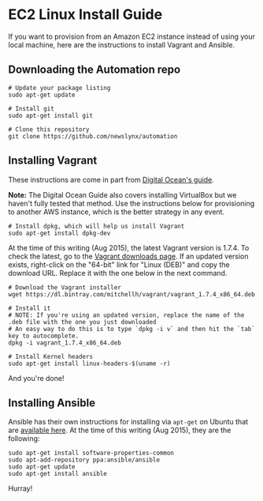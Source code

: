 EC2 Linux Install Guide
=======================

If you want to provision from an Amazon EC2 instance instead of using your local machine, here are the instructions to install Vagrant and Ansible.

## Downloading the Automation repo

````shell
# Update your package listing
sudo apt-get update

# Install git
sudo apt-get install git

# Clone this repository
git clone https://github.com/newslynx/automation 
````

## Installing Vagrant

These instructions are come in part from [Digital Ocean's guide](https://www.digitalocean.com/community/tutorials/how-to-install-vagrant-on-a-vps-running-ubuntu-12-04).

**Note:** The Digital Ocean Guide also covers installing VirtualBox but we haven't fully tested that method. Use the instructions below for provisioning to another AWS instance, which is the better strategy in any event.

````shell
# Install dpkg, which will help us install Vagrant
sudo apt-get install dpkg-dev
````

At the time of this writing (Aug 2015), the latest Vagrant version is 1.7.4. To check the latest, go to the [Vagrant downloads page](https://www.vagrantup.com/downloads.html). If an updated version exists, right-click on the "64-bit" link for "Linux (DEB)" and copy the download URL. Replace it with the one below in the next command.

````shell
# Download the Vagrant installer
wget https://dl.bintray.com/mitchellh/vagrant/vagrant_1.7.4_x86_64.deb

# Install it
# NOTE: If you're using an updated version, replace the name of the .deb file with the one you just downloaded
# An easy way to do this is to type `dpkg -i v` and then hit the `tab` key to autocomplete.
dpkg -i vagrant_1.7.4_x86_64.deb

# Install Kernel headers
sudo apt-get install linux-headers-$(uname -r)
````

And you're done!

## Installing Ansible

Ansible has their own instructions for installing via `apt-get` on Ubuntu that are [available here](http://docs.ansible.com/ansible/intro_installation.html#latest-releases-via-apt-ubuntu). At the time of this writing (Aug 2015), they are the following: 

````shell
sudo apt-get install software-properties-common
sudo apt-add-repository ppa:ansible/ansible
sudo apt-get update
sudo apt-get install ansible
````

Hurray!
